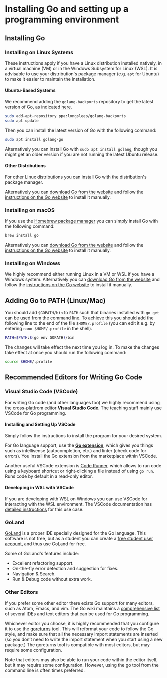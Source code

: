 # Installing Go and setting up a programming environment

## Installing Go

### Installing on Linux Systems

These instructions apply if you have a Linux distribution installed natively, in a virtual machine (VM) or in the Windows Subsystem for Linux (WSL).
It is advisable to use your distribution's package manager (e.g. `apt` for Ubuntu) to make it easier to maintain the installation.

#### Ubuntu-Based Systems

We recommend adding the `golang-backports` repository to get the latest version of Go, as indicated [here](https://github.com/golang/go/wiki/Ubuntu).

```sh
sudo add-apt-repository ppa:longsleep/golang-backports
sudo apt update
```

Then you can install the latest version of Go with the following command:

```sh
sudo apt install golang-go
```

Alternatively you can install Go with `sudo apt install golang`, though you might get an older version if you are not running the latest Ubuntu release.

#### Other Distributions

For other Linux distributions you can install Go with the distribution's package manager.

Alternatively you can [download Go from the website](https://golang.org/dl/) and follow the [instructions on the Go website](https://golang.org/doc/install) to install it manually.

### Installing on macOS

If you use the [Homebrew package manager](https://brew.sh/) you can simply install Go with the following command:

```sh
brew install go
```

Alternatively you can [download Go from the website](https://golang.org/dl/) and follow the [instructions on the Go website](https://golang.org/doc/install) to install it manually.

### Installing on Windows

We highly recommend either running Linux in a VM or WSL if you have a Windows system.
Alternatively you can [download Go from the website](https://golang.org/dl/) and follow the [instructions on the Go website](https://golang.org/doc/install) to install it manually.

## Adding Go to PATH (Linux/Mac)

You should add `$GOPATH/bin` to `PATH` such that binaries installed with `go get` can be used from the command line.
To achieve this you should add the following line to the end of the file `$HOME/.profile` (you can edit it e.g. by entering `nano $HOME/.profile` in the shell).

```sh
PATH=$PATH:$(go env GOPATH)/bin
```

The changes will take effect the next time you log in.
To make the changes take effect at once you should run the following command:

```sh
source $HOME/.profile
```

## Recommended Editors for Writing Go Code

### Visual Studio Code (VSCode)

For writing Go code (and other languages too) we highly recommend using the cross-platfrom editor **[Visual Studio Code](https://code.visualstudio.com/)**.
The teaching staff mainly use VSCode for Go programming.

#### Installing and Setting Up VSCode

Simply follow the instructions to install the program for your desired system.

For Go language support, use the **[Go extension](https://code.visualstudio.com/docs/languages/go)**, which gives you things such as intellisense (autocompletion, etc.) and linter (check code for errors).
You install the Go extension from the marketplace within VSCode.

Another useful VSCode extension is [Code Runner](https://marketplace.visualstudio.com/items?itemName=formulahendry.code-runner), which allows to run code using a keyboard shortcut or right-clicking a file instead of using ``go run``.
Runs code by default in a read-only editor.

#### Developing in WSL with VSCode

If you are developing with WSL on Windows you can use VSCode for interacting with the WSL environment.
The VSCode documentation has [detailed instructions](https://code.visualstudio.com/docs/remote/wsl) for this use case.

### GoLand

[GoLand](https://www.jetbrains.com/go/) is a proper IDE specially designed for the Go language.
This software is not free, but as a student you can create a [free student user account](https://www.jetbrains.com/community/education/?fromMenu), and thus use GoLand for free.

Some of GoLand's features include:

* Excellent refactoring support.
* On-the-fly error detection and suggestion for fixes.
* Navigation & Search.
* Run & Debug code without extra work.

### Other Editors

If you prefer some other editor there exists Go support for many editors, such as Atom, Emacs, and vim.
The Go wiki maintains a [comprehensive list](https://github.com/golang/go/wiki/IDEsAndTextEditorPlugins) of several IDEs and text editors that can be used for Go programming.

Whichever editor you choose, it is highly recommended that you configure it to use the [goreturns](https://github.com/sqs/goreturns) tool.
This will reformat your code to follow the Go style, and make sure that all the necessary import statements are inserted (so you don’t need to write the import statement when you start using a new package.)
The goreturns tool is compatible with most editors, but may require some configuration.

Note that editors may also be able to run your code within the editor itself, but it may require some configuration.
However, using the go tool from the command line is often times preferred.
